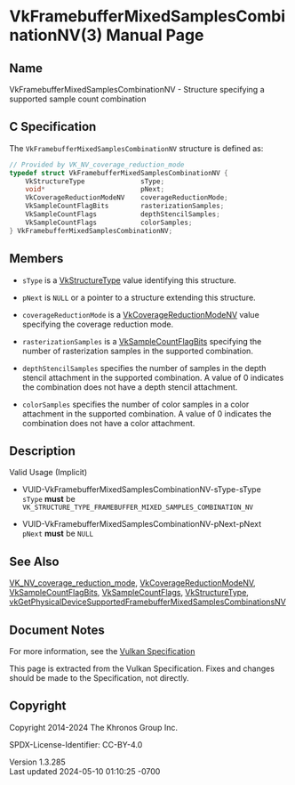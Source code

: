 # VkFramebufferMixedSamplesCombinationNV(3) Manual Page

## Name

VkFramebufferMixedSamplesCombinationNV - Structure specifying a
supported sample count combination



## <a href="#_c_specification" class="anchor"></a>C Specification

The `VkFramebufferMixedSamplesCombinationNV` structure is defined as:

``` c
// Provided by VK_NV_coverage_reduction_mode
typedef struct VkFramebufferMixedSamplesCombinationNV {
    VkStructureType              sType;
    void*                        pNext;
    VkCoverageReductionModeNV    coverageReductionMode;
    VkSampleCountFlagBits        rasterizationSamples;
    VkSampleCountFlags           depthStencilSamples;
    VkSampleCountFlags           colorSamples;
} VkFramebufferMixedSamplesCombinationNV;
```

## <a href="#_members" class="anchor"></a>Members

- `sType` is a [VkStructureType](https://registry.khronos.org/vulkan/specs/1.3-extensions/man/html/VkStructureType.html) value identifying
  this structure.

- `pNext` is `NULL` or a pointer to a structure extending this
  structure.

- `coverageReductionMode` is a
  [VkCoverageReductionModeNV](https://registry.khronos.org/vulkan/specs/1.3-extensions/man/html/VkCoverageReductionModeNV.html) value
  specifying the coverage reduction mode.

- `rasterizationSamples` is a
  [VkSampleCountFlagBits](https://registry.khronos.org/vulkan/specs/1.3-extensions/man/html/VkSampleCountFlagBits.html) specifying the
  number of rasterization samples in the supported combination.

- `depthStencilSamples` specifies the number of samples in the depth
  stencil attachment in the supported combination. A value of 0
  indicates the combination does not have a depth stencil attachment.

- `colorSamples` specifies the number of color samples in a color
  attachment in the supported combination. A value of 0 indicates the
  combination does not have a color attachment.

## <a href="#_description" class="anchor"></a>Description

Valid Usage (Implicit)

- <a href="#VUID-VkFramebufferMixedSamplesCombinationNV-sType-sType"
  id="VUID-VkFramebufferMixedSamplesCombinationNV-sType-sType"></a>
  VUID-VkFramebufferMixedSamplesCombinationNV-sType-sType  
  `sType` **must** be
  `VK_STRUCTURE_TYPE_FRAMEBUFFER_MIXED_SAMPLES_COMBINATION_NV`

- <a href="#VUID-VkFramebufferMixedSamplesCombinationNV-pNext-pNext"
  id="VUID-VkFramebufferMixedSamplesCombinationNV-pNext-pNext"></a>
  VUID-VkFramebufferMixedSamplesCombinationNV-pNext-pNext  
  `pNext` **must** be `NULL`

## <a href="#_see_also" class="anchor"></a>See Also

[VK_NV_coverage_reduction_mode](https://registry.khronos.org/vulkan/specs/1.3-extensions/man/html/VK_NV_coverage_reduction_mode.html),
[VkCoverageReductionModeNV](https://registry.khronos.org/vulkan/specs/1.3-extensions/man/html/VkCoverageReductionModeNV.html),
[VkSampleCountFlagBits](https://registry.khronos.org/vulkan/specs/1.3-extensions/man/html/VkSampleCountFlagBits.html),
[VkSampleCountFlags](https://registry.khronos.org/vulkan/specs/1.3-extensions/man/html/VkSampleCountFlags.html),
[VkStructureType](https://registry.khronos.org/vulkan/specs/1.3-extensions/man/html/VkStructureType.html),
[vkGetPhysicalDeviceSupportedFramebufferMixedSamplesCombinationsNV](https://registry.khronos.org/vulkan/specs/1.3-extensions/man/html/vkGetPhysicalDeviceSupportedFramebufferMixedSamplesCombinationsNV.html)

## <a href="#_document_notes" class="anchor"></a>Document Notes

For more information, see the <a
href="https://registry.khronos.org/vulkan/specs/1.3-extensions/html/vkspec.html#VkFramebufferMixedSamplesCombinationNV"
target="_blank" rel="noopener">Vulkan Specification</a>

This page is extracted from the Vulkan Specification. Fixes and changes
should be made to the Specification, not directly.

## <a href="#_copyright" class="anchor"></a>Copyright

Copyright 2014-2024 The Khronos Group Inc.

SPDX-License-Identifier: CC-BY-4.0

Version 1.3.285  
Last updated 2024-05-10 01:10:25 -0700

